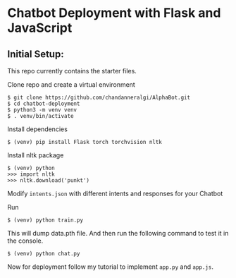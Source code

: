 # Chatbot Deployment with Flask and JavaScript

## Initial Setup:
This repo currently contains the starter files.

Clone repo and create a virtual environment
```
$ git clone https://github.com/chandanneralgi/AlphaBot.git
$ cd chatbot-deployment
$ python3 -m venv venv
$ . venv/bin/activate
```
Install dependencies
```
$ (venv) pip install Flask torch torchvision nltk
```
Install nltk package
```
$ (venv) python
>>> import nltk
>>> nltk.download('punkt')
```
Modify `intents.json` with different intents and responses for your Chatbot

Run
```
$ (venv) python train.py
```
This will dump data.pth file. And then run
the following command to test it in the console.
```
$ (venv) python chat.py
```

Now for deployment follow my tutorial to implement `app.py` and `app.js`.

